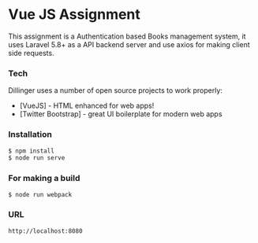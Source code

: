 # Vue JS Assignment

This assignment is a Authentication based Books management system, it uses Laravel 5.8+ as a API backend server and use axios for making client side requests.

### Tech

Dillinger uses a number of open source projects to work properly:

* [VueJS] - HTML enhanced for web apps!
* [Twitter Bootstrap] - great UI boilerplate for modern web apps

### Installation
```sh
$ npm install
$ node run serve
```

### For making a build
```sh
$ node run webpack
```

### URL
```sh
http://localhost:8080
```
